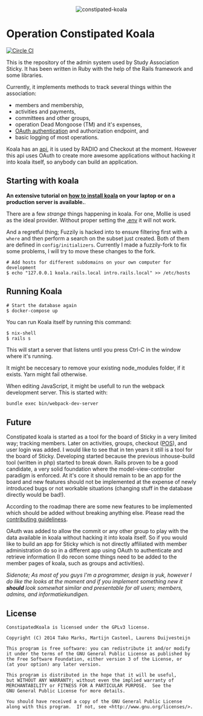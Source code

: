 <p align="center">
<img src="https://cloud.githubusercontent.com/assets/5732642/15008505/fa32a904-11e0-11e6-900a-98622e3f797a.png" alt="constipated-koala" style="max-width:100%;">
</p>

# Operation Constipated Koala
[![Circle CI](https://circleci.com/gh/svsticky/constipated-koala/tree/master.svg?style=svg&circle-token=21e53c86a26918537111d53fa15ba2e66f35a851)](https://circleci.com/gh/svsticky/constipated-koala/tree/master)

This is the repository of the admin system used by Study Association Sticky. It has been
written in Ruby with the help of the Rails framework and some libraries.

Currently, it implements methods to track several things within the association:

 - members and membership,
 - activities and payments,
 - committees and other groups,
 - operation Dead Mongoose (TM) and it's expenses,
 - [OAuth authentication](/app/controllers/api) and authorization endpoint, and
 - basic logging of most operations.

Koala has an [api](/app/views/api), it is used by RADIO and Checkout at the moment. However this api uses OAuth to create more awesome applications without hacking it into koala itself, so anybody can build an application.

## Starting with koala
**An extensive tutorial on [how to install koala](/INSTALLING.md) on your laptop or on a production server is available.**.

There are a few *strange* things happening in koala. For one, Mollie is used as the ideal provider. Without proper setting the [.env](sample.env) it will not work.

And a regretful thing; Fuzzily is hacked into to ensure filtering first with a `where` and then perform a search on the subset just created. Both of them are defined in `config/initializers`. Currently I made a fuzzily-fork to fix some problems, I will try to move these changes to the fork.

```shell
# Add hosts for different subdomains on your own computer for development
$ echo "127.0.0.1 koala.rails.local intro.rails.local" >> /etc/hosts
```
## Running Koala
```console
# Start the database again
$ docker-compose up
```

You can run Koala itself by running this command:

```console
$ nix-shell
$ rails s
```

This will start a server that listens until you press Ctrl-C in the window
where it's running.

It might be neccesary to remove your existing node_modules folder, if it exists.
Yarn might fail otherwise.

When editing JavaScript, it might be usefull to run the webpack development server.
This is started with:

``` bash
bundle exec bin/webpack-dev-server
```

## Future
Constipated koala is started as a tool for the board of Sticky in a very limited way; tracking members. Later on activities, groups, checkout ([POS](https://en.wikipedia.org/wiki/Point_of_sale)), and user login was added. I would like to see that in ten years it still is a tool for the board of Sticky. Developing started because the previous inhouse-build tool (written in php) started to break down. Rails proven to be a good candidate, a very solid foundation where the model-view-controller paradigm is enforced. At it's core it should remain to be an app for the board and new features should not be implemented at the expense of newly introduced bugs or not workable situations (changing stuff in the database directly would be bad!).

According to the roadmap there are some new features to be implemented which should be added without breaking anything else. Please read the [contributing guideliness](https://github.com/svsticky/constipated-koala/blob/development/CONTRIBUTING.md).

OAuth was added to allow the commit or any other group to play with the data available in koala without hacking it into koala itself. So if you would like to build an app for Sticky which is not directly affiliated with member administration do so in a different app using OAuth to authenticate and retrieve information (I do recon some things need to be added to the member pages of koala, such as groups and activities).

_Sidenote; As most of you guys I'm a programmer, design is yuk, however I do like the looks at the moment and if you implement something new it **should** look somewhat similar and presentable for all users; members, admins, and informatiekundigen._

## License
```
ConstipatedKoala is licensed under the GPLv3 license.

Copyright (C) 2014 Tako Marks, Martijn Casteel, Laurens Duijvesteijn

This program is free software: you can redistribute it and/or modify
it under the terms of the GNU General Public License as published by
the Free Software Foundation, either version 3 of the License, or
(at your option) any later version.

This program is distributed in the hope that it will be useful,
but WITHOUT ANY WARRANTY; without even the implied warranty of
MERCHANTABILITY or FITNESS FOR A PARTICULAR PURPOSE.  See the
GNU General Public License for more details.

You should have received a copy of the GNU General Public License
along with this program.  If not, see <http://www.gnu.org/licenses/>.
```
